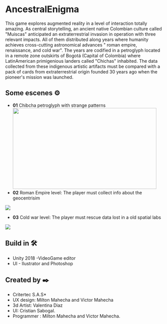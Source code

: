 # AncestralEnigma

This game explores augmented reality in a level of interaction totally amazing. As central storytelling, an ancient native Colombian culture called "Muiscas" anticipated an extraterrestrial invasion in operation with three relevant impacts. All of them distributed along years where humanity achieves cross-cutting astronomical advances "
roman empire, renaissance, and cold war". The years are codified in a petroglyph located in a remote zone outskirts of Bogotá (Capital of Colombia) where LatinAmerican primigenious landers called "Chichas" inhabited. The data collected from these indigenous artistic artifacts must be compared with a pack of cards from extraterrestrial origin founded 30 years ago when the pioneer's mission was launched.

## Some escenes ⚙️
* **01** Chibcha petroglyph with strange patterns <br>
<image src="https://github.com/vicjomaa/AncestralEnigma-ATI/blob/master/Images/enig2.png" height="256" width="455"><image/>
* **02** Roman Empire level: The player must collect  info about the geocentrisim   <br>
 
<image src="https://github.com/vicjomaa/AncestralEnigma-ATI/blob/master/Images/eni4.gif" ><image/>
 
 * **03** Cold war level: The player must rescue data lost in a old spatial labs <br>
 
<image src="https://github.com/vicjomaa/AncestralEnigma-ATI/blob/master/Images/eni3.gif" ><image/>



## Build in 🛠️
* Unity 2018  -VideoGame editor
* UI - Ilustrator and Photoshop


## Created by ✒️
* Critertec S.A.S* 
* UX design: Milton Mahecha and Victor Mahecha
* 3d Artist: Valentina Diaz
* UI: Cristian Sabogal.
* Programmer :  Milton Mahecha and Victor Mahecha.
